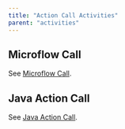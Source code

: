 ```yaml
---
title: "Action Call Activities"
parent: "activities"
---
```



## Microflow Call

See [Microflow Call](microflow-call).

## Java Action Call

See [Java Action Call](java-action-call).
